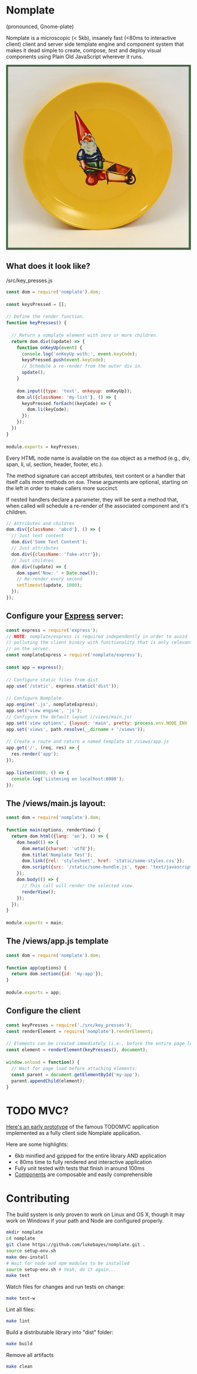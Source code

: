# Nomplate
(pronounced, Gnome-plate)

Nomplate is a microscopic (< 5kb), insanely fast (<80ms to interactive client) client and server side template engine and component system that makes it dead simple to create, compose, _test_ and deploy visual components using Plain Old JavaScript wherever it runs.

![Gnome Plate](https://raw.githubusercontent.com/lukebayes/nomplate/master/Gnomplate.jpg "Gnome Plate")

## What does it look like?
/src/key_presses.js
```javascript
const dom = require('nomplate').dom;

const keysPressed = [];

// Define the render function.
function keyPresses() {

  // Return a nomplate element with zero or more children.
  return dom.div((update) => {
    function onKeyUp(event) {
      console.log('onKeyUp with:', event.keyCode);
      keysPressed.push(event.keyCode);
      // Schedule a re-render from the outer div in.
      update();
    }

    dom.input({type: 'text', onkeyup: onKeyUp});
    dom.ul({className: 'my-list'}, () => {
      keysPressed.forEach((keyCode) => {
        dom.li(keyCode);
      });
    });
  })
}

module.exports = keyPresses;
```
Every HTML node name is available on the `dom` object as a method (e.g., div, span, li, ul, section, header, footer, etc.).

The method signature can accept attributes, text content or a handler that itself calls more methods on `dom`. These arguments are optional, starting on the left in order to make callers more succinct.

If nested handlers declare a parameter, they will be sent a method that, when called will schedule a re-render of the associated component and it's children.

```javascript
// Attributes and children
dom.div({className: 'abcd'}, () => {
  // Just text content
  dom.div('Some Text Content');
  // Just attributes
  dom.div({className: 'fake-attr'});
  // Just children
  dom.div((update) => {
    dom.span('Now: ' + Date.now());
    // Re-render every second
    setTimeout(update, 1000);
  });
});
```

## Configure your [Express](https://expressjs.com) server:
```javascript
const express = require('express');
// NOTE: nomplate/express is required independently in order to avoid
// polluting the client binary with functionality that is only relevant
// on the server.
const nomplateExpress = require('nomplate/express');

const app = express();

// Configure static files from dist
app.use('/static', express.static('dist'));

// Configure Nomplate
app.engine('.js', nomplateExpress);
app.set('view engine', 'js');
// Configure the default layout (/views/main.js)
app.set('view options', {layout: 'main', pretty: process.env.NODE_ENV !== 'production'});
app.set('views', path.resolve(__dirname + '/views'));

// Create a route and return a named template at /views/app.js
app.get('/', (req, res) => {
  res.render('app');
});

app.listen(8080, () => {
  console.log('Listening on localhost:8080');
});
```

## The /views/main.js layout:
```javascript
const dom = require('nomplate').dom;

function main(options, renderView) {
  return dom.html({lang: 'en'}, () => {
    dom.head(() => {
      dom.meta({charset: 'utf8'});
      dom.title('Nomplate Test');
      dom.link({rel: 'stylesheet', href: 'static/some-styles.css'});
      dom.script({src: '/static/some-bundle.js', type: 'text/javascript'});
    });
    dom.body(() => {
      // This call will render the selected view.
      renderView();
    });
  });
}

module.exports = main;
```

## The /views/app.js template
```javascript
const dom = require('nomplate').dom;

function app(options) {
  return dom.section({id: 'my-app'});
}

module.exports = app;
```

## Configure the client
```javascript
const keyPresses = require('./src/key_presses');
const renderElement = require('nomplate').renderElement;

// Elements can be created immediately (i.e., before the entire page loads).
const element = renderElement(keyPresses(), document);

window.onload = function() {
  // Wait for page load before attaching elements:
  const parent = document.getElementById('my-app');
  parent.appendChild(element);
}
```
# TODO MVC?
[Here's an early prototype](https://github.com/lukebayes/todomvc-app-template/tree/nomplate) of the famous TODOMVC application implemented as a fully client side Nomplate application.

Here are some highlights:
* 6kb minified and gzipped for the entire library AND application
* < 80ms time to fully rendered and interactive application
* Fully unit tested with tests that finish in around 100ms
* [Components](https://github.com/lukebayes/todomvc-app-template/tree/nomplate/js/components) are composable and easily comprehensible

# Contributing
The build system is only proven to work on Linux and OS X, though it may work on Windows if your path and Node are configured properly.

```bash
mkdir nomplate
cd nomplate
git clone https://github.com/lukebayes/nomplate.git .
source setup-env.sh
make dev-install
# Wait for node and npm modules to be installed
source setup-env.sh # Yeah, do it again...
make test
```

Watch files for changes and run tests on change:
```bash
make test-w
```

Lint all files:
```bash
make lint
```

Build a distributable library into "dist" folder:
```bash
make build
```

Remove all artifacts
```bash
make clean
```
